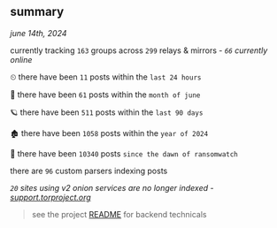 
## summary
_june 14th, 2024_

currently tracking `163` groups across `299` relays & mirrors - _`66` currently online_

⏲ there have been `11` posts within the `last 24 hours`

🦈 there have been `61` posts within the `month of june`

🪐 there have been `511` posts within the `last 90 days`

🏚 there have been `1058` posts within the `year of 2024`

🦕 there have been `10340` posts `since the dawn of ransomwatch`

there are `96` custom parsers indexing posts

_`20` sites using v2 onion services are no longer indexed - [support.torproject.org](https://support.torproject.org/onionservices/v2-deprecation/)_

> see the project [README](https://github.com/joshhighet/ransomwatch#ransomwatch--) for backend technicals

